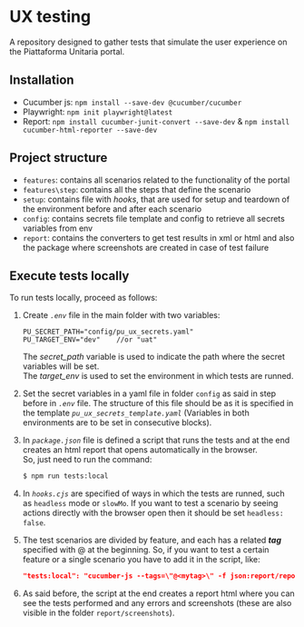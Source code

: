 # UX testing
A repository designed to gather tests that simulate the user experience on the Piattaforma Unitaria portal.

## Installation

- Cucumber js: ```npm install --save-dev @cucumber/cucumber```
- Playwright: ```npm init playwright@latest```
- Report: ```npm install cucumber-junit-convert --save-dev``` & ```npm install cucumber-html-reporter --save-dev```

## Project structure

- ```features```: contains all scenarios related to the functionality of the portal
- ```features\step```: contains all the steps that define the scenario
- ```setup```: contains file with *hooks*, that are used for setup and teardown of the environment before and after each scenario
- ```config```: contains secrets file template and config to retrieve all secrets variables from env
- ```report```: contains the converters to get test results in xml or html and also the package where screenshots are created in case of test failure

## Execute tests locally

To run tests locally, proceed as follows:
1. Create _`.env`_ file in the main folder with two variables:
	```text
	PU_SECRET_PATH="config/pu_ux_secrets.yaml"
	PU_TARGET_ENV="dev"    //or "uat"
	```
	The _secret_path_ variable is used to indicate the path where the secret variables will be set.</br>
	The _target_env_ is used to set the environment in which tests are runned.
2. Set the secret variables in a yaml file in folder `config` as said in step before in _`.env`_ file.
   The structure of this file should be as it is specified in the template _`pu_ux_secrets_template.yaml`_
   (Variables in both environments are to be set in consecutive blocks).

3. In _`package.json`_ file is defined a script that runs the tests and at the end creates an html report that opens automatically in the browser.</br> So, just need to run the command: 
	```bash
	$ npm run tests:local
	```
4. In _`hooks.cjs`_ are specified of ways in which the tests are runned, such as `headless` mode or `slowMo`. If you want to test a scenario by seeing actions directly with the browser open then it should be set `headless: false`.
5. The test scenarios are divided by feature, and each has a related ***tag*** specified with @ at the beginning. So, if you want to test a certain feature or a single scenario you have to add it in the script, like: 
	```json
	"tests:local": "cucumber-js --tags=\"@<mytag>\" -f json:report/report.json & node ./report/htmlconverter.js"
	```
6. As said before, the script at the end creates a report html where you can see the tests performed and any errors and screenshots (these are also visible in the folder `report/screenshots`).

